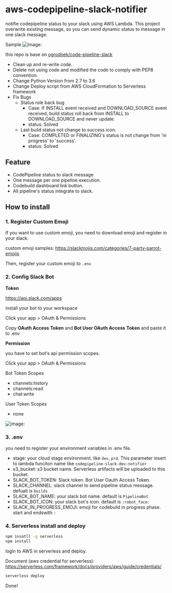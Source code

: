 # aws-codepipeline-slack-notifier

notifie codepipeline status to your slack using AWS Lambda.
This project overwrite existing message, so you can send dynamic status to message in one slack message.

Sample
![image:](codepipeline.gif)

this repo is base on [ogrodnek/code-pipeline-slack](https://github.com/ogrodnek/code-pipeline-slack)

- Clean up and re-write code.
- Delete not using code and modified the code to comply with PEP8 convention.
- Change Python Version from 2.7 to 3.6
- Change Deploy script from AWS CloudFormation to Serverless framework
- Fix Bugs
  - Status role back bug
    - Case: If INSTALL event received and DOWNLOAD_SOURCE event received, build status roll back from INSTALL to DOWNLOAD_SOURCE and never update.
    - status: Solved
  - Last build status not change to success icon.
    - Case: COMPLETED or FINALIZING's status is not change from 'in progress' to 'success'.
    - status: Solved

## Feature

- CodePipeline status to slack message
- One message per one pipeline execution.
- Codebuild dashboard link button.
- All pipeline's status integrate to slack. 

## How to install

### 1. Register Custom Emoji

If you want to use custom emoji, you need to download emoji and register in your slack.

custom emoji samples: <https://slackmojis.com/categories/7-party-parrot-emojis>

Then, register your custom emoji to `.env`



### 2. Config Slack Bot

**Token**

<https://api.slack.com/apps>

install your bot to your workspace

Click your app > OAuth & Permissions

Copy **OAuth Access** **Token** and **Bot User OAuth Access** **Token** and paste it to .env



**Permission**

you have to set bot's api permission scopes.

Click your app > OAuth & Permissions

Bot Token Scopes

- channels:history
- channels:read
- chat:write

User Token Scopes

- none

![image:](slack_permission.png)

### 3. .env

you need to register your environment variables in .env file.

- stage: your cloud stage environment. like `dev`, `prd`. This parameter insert to lambda funciton name like `codepipeline-slack-dev-notifier`
- s3_bucket: s3 bucket name. Serverless artifacts will be uploaded to this bucket.
- SLACK_BOT_TOKEN:  Slack token. Bot User Oauth Access Token.
- SLACK_CHANNEL: slack channel to send pipeline status message. defualt is `builds`
- SLACK_BOT_NAME: your slack bot name. default is `PipelineBot`
- SLACK_BOT_ICON: your slack bot's icon. default is `:robot_face:`
- SLACK_IN_PROGRESS_EMOJI: emoji for codebuild in progress phase. start and endswith `:`



### 4. Serverless install and deploy

```bash
npm insatll -g serverless
npm install
```

login to AWS in serverless and deploy.

Document (aws credential for serverless): <https://serverless.com/framework/docs/providers/aws/guide/credentials/>

```bash
serverless deploy
```



Done!

